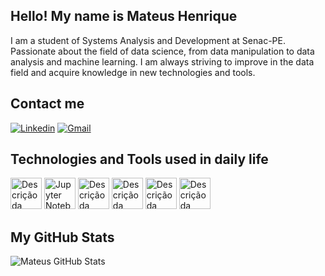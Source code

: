 ## Hello! My name is Mateus Henrique 

I am a student of Systems Analysis and Development at Senac-PE. Passionate about the field of data science, from data manipulation to data analysis and machine learning. I am always striving to improve in the data field and acquire knowledge in new technologies and tools.

## Contact me

[![Linkedin](https://img.shields.io/badge/LinkedIn-0077B5?style=for-the-badge&logo=linkedin&logoColor=white)](www.linkedin.com/in/mateus-henrique-assis)
[![Gmail](https://img.shields.io/badge/Gmail-D14836?style=for-the-badge&logo=gmail&logoColor=white)](mateushenriqueaabc@gmail.com)

## Technologies and Tools used in daily life

<div sytle= "Display : inline_block" aling= "center">

<img aling= "center" alt="Descrição da imagem" src="https://raw.githubusercontent.com/marwin1991/profile-technology-icons/refs/heads/main/icons/python.png" width="50">
<img aling= "center" alt="Jupyter Notebook" src="https://raw.githubusercontent.com/marwin1991/profile-technology-icons/refs/heads/main/icons/jupyter_notebook.png"  width="50">
<img aling= "center" alt="Descrição da imagem" src="https://raw.githubusercontent.com/marwin1991/profile-technology-icons/refs/heads/main/icons/pandas.png" width="50">
<img aling= "center" alt="Descrição da imagem" src="https://raw.githubusercontent.com/marwin1991/profile-technology-icons/refs/heads/main/icons/numpy.png" width="50">
<img aling= "center" alt="Descrição da imagem" src="https://raw.githubusercontent.com/marwin1991/profile-technology-icons/refs/heads/main/icons/flask.png" width="50">
<img aling= "center" alt="Descrição da imagem" src="https://raw.githubusercontent.com/marwin1991/profile-technology-icons/refs/heads/main/icons/mysql.png" width="50">
</div>


## My GitHub Stats

![Mateus GitHub Stats](https://github-readme-stats.vercel.app/api?username=MatHenriqueAssis&show_icons=true&theme=highcontrast)

